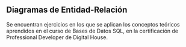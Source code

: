 ## Diagramas de Entidad-Relación

Se encuentran ejercicios en los que se aplican los conceptos teóricos aprendidos en el curso de Bases de Datos SQL, en la certificación de Professional Developer de Digital House.
